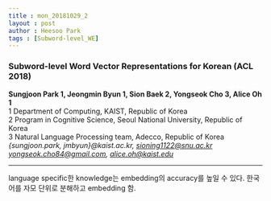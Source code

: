 ```yaml
---
title : mon_20181029_2
layout : post
author : Heesoo Park
tags : [Subword-level_WE]
---
```


<h3>Subword-level Word Vector Representations for Korean (ACL 2018)</h3>


<p>

<b>Sungjoon Park 1, Jeongmin Byun 1, Sion Baek 2, Yongseok Cho 3, Alice Oh 1</b><br/>
1 Department of Computing, KAIST, Republic of Korea<br/>
2 Program in Cognitive Science, Seoul National University, Republic of Korea<br/>
3 Natural Language Processing team, Adecco, Republic of Korea<br/>
<em>{sungjoon.park, jmbyun}@kaist.ac.kr, sioning1122@snu.ac.kr</em><br/>
<em>yongseok.cho84@gmail.com, alice.oh@kaist.edu</em><br/>





</p>

<hr />
<p>
language specific한 knowledge는 embedding의 accuracy를 높일 수 있다. 한국어를 자모 단위로 분해하고 embedding 함.
</p>
